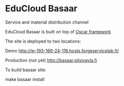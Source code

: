EduCloud Basaar
==================

Service and material distribution channel 

EduCloud Basaar is built on top of [Oscar framework](http://oscarcommerce.com/)

The site is deployed to two locations:

Demo
http://ip-193-166-24-116.hosts.forgeservicelab.fi/

Production (not yet)
http://basaar.pilvivayla.fi

To build basaar site:

make basaar install
